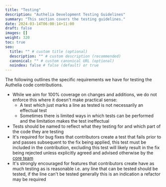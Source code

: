 ```yaml
---
title: "Testing"
description: "Authelia Development Testing Guidelines"
summary: "This section covers the testing guidelines."
date: 2024-03-14T06:00:14+11:00
draft: false
images: []
weight: 320
toc: true
seo:
  title: "" # custom title (optional)
  description: "" # custom description (recommended)
  canonical: "" # custom canonical URL (optional)
  noindex: false # false (default) or true
---
```


The following outlines the specific requirements we have for testing the Authelia code contributions.

- While we aim for 100% coverage on changes and additions, we do not enforce this where it doesn't make practical sense:
  - A test which just marks a line as tested is not necessarily an effectual test
  - Sometimes there is limited ways in which tests can be performed and the limitation makes the test ineffectual
- Tests should be named to reflect what they testing for and which part of the code they are testing
- It's required for bug fixes that contributors create a test that fails prior to and passes
  subsequent to the fix being applied, this test must be included in the contribution, excluding this test will likely
  result in the fix being rejected unless explicitly agreed and advised otherwise by the
  [core team](../../overview/project/team-governance/#core-team)
- It's strongly encouraged for features that contributors create have as much testing as is reasonable i.e. any line
  that can be tested should be tested, if the line can't be tested generally this is an indication a refactor may be
  required
